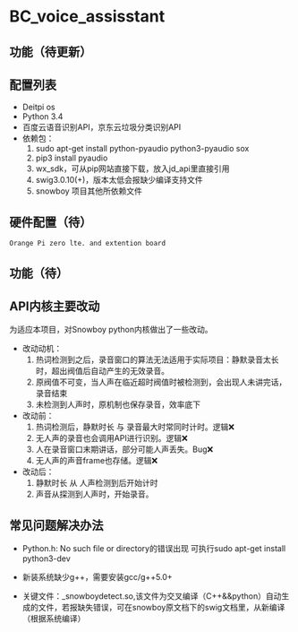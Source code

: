 # BC_voice_assisstant
## 功能（待更新）

## 配置列表 
- Deitpi os
- Python 3.4
- 百度云语音识别API，京东云垃圾分类识别API
- 依赖包：
  1. sudo apt-get install python-pyaudio python3-pyaudio sox
  2. pip3 install pyaudio
  3. wx_sdk，可从pip网站直接下载，放入jd_api里直接引用
  4. swig3.0.10(+)，版本太低会报缺少编译支持文件
  5. snowboy 项目其他所依赖文件
## 硬件配置（待）
    Orange Pi zero lte. and extention board
## 功能（待）
## API内核主要改动
为适应本项目，对Snowboy python内核做出了一些改动。
 - 改动动机：
   1. 热词检测到之后，录音窗口的算法无法适用于实际项目：静默录音太长时，超出阀值后自动产生的无效录音。
   2. 原阀值不可变，当人声在临近超时阀值时被检测到，会出现人未讲完话，录音结束
   3. 未检测到人声时，原机制也保存录音，效率底下
 - 改动前：    
   1. 热词检测后，静默时长 与 录音最大时常同时计时。逻辑❌
   2. 无人声的录音也会调用API进行识别。逻辑❌
   3. 人在录音窗口末期讲话，部分可能人声丢失。Bug❌
   4. 无人声的声音frame也存储。逻辑❌
 - 改动后：
   1. 静默时长 从 人声检测到后开始计时
   2. 声音从探测到人声时，开始录音。
## 常见问题解决办法
- Python.h: No such file or directory的错误出现
可执行sudo apt-get install python3-dev

- 新装系统缺少g++，需要安装gcc/g++5.0+ 
- 关键文件：_snowboydetect.so,该文件为交叉编译（C++&&python）自动生成的文件，若报缺失错误，可在snowboy原文档下的swig文档里，从新编译（根据系统编译）
